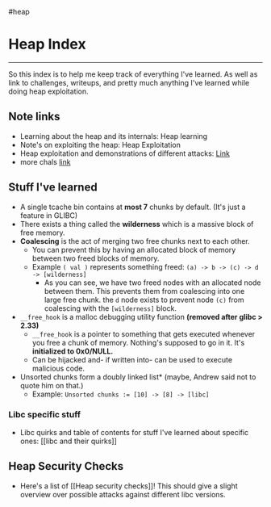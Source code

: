 #heap 

# Heap Index
---
So this index is to help me keep track of everything I've learned. As well as link to challenges, writeups, and pretty much anything I've learned while doing heap exploitation.

## Note links
- Learning about the heap and its internals: Heap learning
- Note's on exploiting the heap: Heap Exploitation
- Heap exploitation and demonstrations of different attacks: [Link](https://heap-exploitation.dhavalkapil.com/)
- more chals [link](https://exploit.education/protostar/) 

## Stuff I've learned
- A single tcache bin contains at **most 7** chunks by default. (It's just a feature in GLIBC)
- There exists a thing called the **wilderness** which is a massive block of free memory.
- **Coalescing** is the act of merging two free chunks next to each other.
	- You can prevent this by having an allocated block of memory between two freed blocks of memory.
	- Example `( val )` represents something freed: `(a) -> b -> (c) -> d -> [wilderness]`
		-  As you can see, we have two freed nodes with an allocated node between them. This prevents them from coalescing into one large free chunk. the ` d ` node exists to prevent node `(c)` from coalescing with the `[wilderness]` block.
- `__free_hook` is a malloc debugging utility function **(removed after glibc > 2.33)** 
	- `__free_hook` is a pointer to something that gets executed whenever you free a chunk of memory. Nothing's supposed to go in it. It's **initialized to 0x0/NULL.**
	- Can be hijacked and- if written into- can be used to execute malicious code. 
- Unsorted chunks form a doubly linked list* (maybe, Andrew said not to quote him on that.)
	- Example: `Unsorted chunks := [10] -> [8] -> [libc]` 

### Libc specific stuff
- Libc quirks and table of contents for stuff I've learned about specific ones: [[libc and their quirks]]

## Heap Security Checks
- Here's a list of [[Heap security checks]]! This should give a slight overview over possible attacks against different libc versions.
